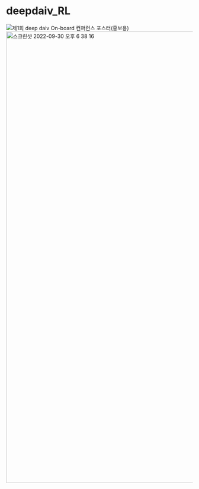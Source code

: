 # deepdaiv_RL
![제1회 deep daiv  On-board 컨퍼런스 포스터(홍보용)](https://user-images.githubusercontent.com/89389787/193201656-3b836ce7-7446-473f-a2eb-f20abfeec00f.png)
<img width="1220" alt="스크린샷 2022-09-30 오후 6 38 16" src="https://user-images.githubusercontent.com/89389787/193241760-60151081-97ad-4768-915d-16231d2c4440.png">
